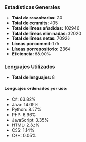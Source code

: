 <!-- #stats -->
### Estadísticas Generales
- **Total de repositorios:** 30
- **Total de commits:** 405
- **Total de líneas añadidas:** 102946
- **Total de líneas eliminadas:** 32020
- **Total de líneas netas:** 70926
- **Líneas por commit:** 175
- **Líneas por repositorio:** 2364
- **Eficiencia:** 68.90%

### Lenguajes Utilizados
- **Total de lenguajes:** 8
#### Lenguajes ordenados por uso:
  - C#: 63.82%
  - Java: 14.09%
  - Python: 8.27%
  - PHP: 6.96%
  - JavaScript: 3.35%
  - HTML: 2.32%
  - CSS: 1.14%
  - C++: 0.05%
<!-- #/stats -->

<!-- #process -->
<!--
	cores: 4
	runtime: 74.46101784706116s
-->
<!-- #/process -->
